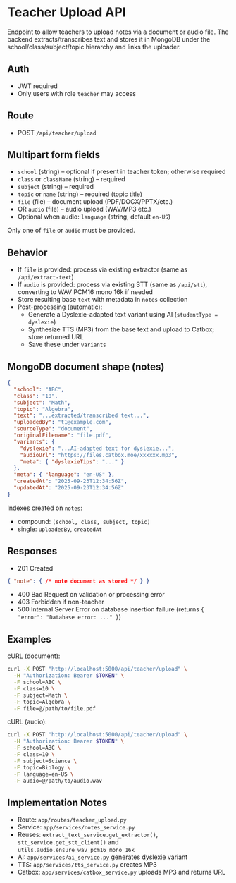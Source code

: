 # Teacher Upload API

Endpoint to allow teachers to upload notes via a document or audio file. The backend extracts/transcribes text and stores it in MongoDB under the school/class/subject/topic hierarchy and links the uploader.

## Auth
- JWT required
- Only users with role `teacher` may access

## Route
- POST `/api/teacher/upload`

## Multipart form fields
- `school` (string) – optional if present in teacher token; otherwise required
- `class` or `className` (string) – required
- `subject` (string) – required
- `topic` or `name` (string) – required (topic title)
- `file` (file) – document upload (PDF/DOCX/PPTX/etc.)
- OR `audio` (file) – audio upload (WAV/MP3 etc.)
- Optional when audio: `language` (string, default `en-US`)

Only one of `file` or `audio` must be provided.

## Behavior
- If `file` is provided: process via existing extractor (same as `/api/extract-text`)
- If `audio` is provided: process via existing STT (same as `/api/stt`), converting to WAV PCM16 mono 16k if needed
- Store resulting base `text` with metadata in `notes` collection
- Post-processing (automatic):
  - Generate a Dyslexie-adapted text variant using AI (`studentType = dyslexie`)
  - Synthesize TTS (MP3) from the base text and upload to Catbox; store returned URL
  - Save these under `variants`

## MongoDB document shape (notes)
```json
{
  "school": "ABC",
  "class": "10",
  "subject": "Math",
  "topic": "Algebra",
  "text": "...extracted/transcribed text...",
  "uploadedBy": "t1@example.com",
  "sourceType": "document",
  "originalFilename": "file.pdf",
  "variants": {
    "dyslexie": "...AI-adapted text for dyslexie...",
    "audioUrl": "https://files.catbox.moe/xxxxxx.mp3",
    "meta": { "dyslexieTips": "..." }
  },
  "meta": { "language": "en-US" },
  "createdAt": "2025-09-23T12:34:56Z",
  "updatedAt": "2025-09-23T12:34:56Z"
}
```

Indexes created on `notes`:
- compound: `(school, class, subject, topic)`
- single: `uploadedBy`, `createdAt`

## Responses
- 201 Created
```json
{ "note": { /* note document as stored */ } }
```
- 400 Bad Request on validation or processing error
- 403 Forbidden if non-teacher
- 500 Internal Server Error on database insertion failure (returns `{ "error": "Database error: ..." }`)

## Examples

cURL (document):
```bash
curl -X POST "http://localhost:5000/api/teacher/upload" \
  -H "Authorization: Bearer $TOKEN" \
  -F school=ABC \
  -F class=10 \
  -F subject=Math \
  -F topic=Algebra \
  -F file=@/path/to/file.pdf
```

cURL (audio):
```bash
curl -X POST "http://localhost:5000/api/teacher/upload" \
  -H "Authorization: Bearer $TOKEN" \
  -F school=ABC \
  -F class=10 \
  -F subject=Science \
  -F topic=Biology \
  -F language=en-US \
  -F audio=@/path/to/audio.wav
```

## Implementation Notes
- Route: `app/routes/teacher_upload.py`
- Service: `app/services/notes_service.py`
- Reuses: `extract_text_service.get_extractor()`, `stt_service.get_stt_client()` and `utils.audio.ensure_wav_pcm16_mono_16k`
- AI: `app/services/ai_service.py` generates dyslexie variant
- TTS: `app/services/tts_service.py` creates MP3
- Catbox: `app/services/catbox_service.py` uploads MP3 and returns URL


